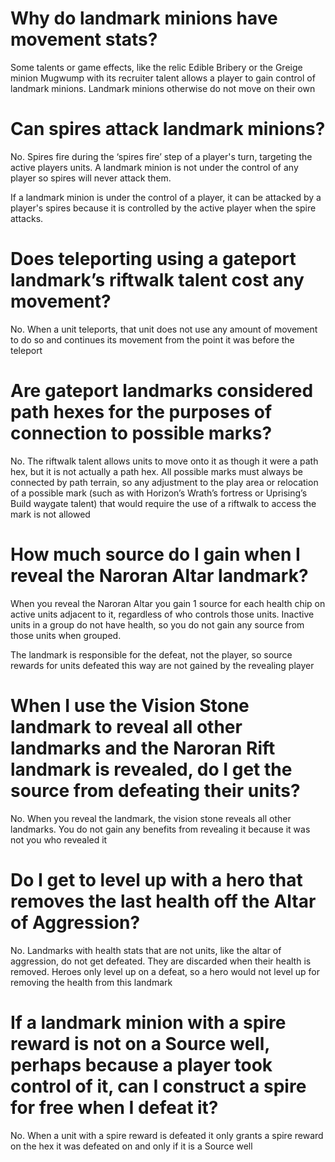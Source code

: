 # Why do landmark minions have movement stats?

Some talents or game effects, like the relic Edible Bribery or the Greige minion Mugwump with its
recruiter talent allows a player to gain control of landmark minions. Landmark minions otherwise do
not move on their own

# Can spires attack landmark minions?

No. Spires fire during the ‘spires fire’ step of a player's turn, targeting the active players
units. A landmark minion is not under the control of any player so spires will never attack them.

If a landmark minion is under the control of a player, it can be attacked by a player's spires
because it is controlled by the active player when the spire attacks.

# Does teleporting using a gateport landmark’s riftwalk talent cost any movement?

No. When a unit teleports, that unit does not use any amount of movement to do so and continues its
movement from the point it was before the teleport

# Are gateport landmarks considered path hexes for the purposes of connection to possible marks?

No. The riftwalk talent allows units to move onto it as though it were a path hex, but it is not
actually a path hex. All possible marks must always be connected by path terrain, so any adjustment
to the play area or relocation of a possible mark (such as with Horizon’s Wrath’s fortress or
Uprising’s Build waygate talent) that would require the use of a riftwalk to access the mark is not
allowed

# How much source do I gain when I reveal the Naroran Altar landmark?

When you reveal the Naroran Altar you gain 1 source for each health chip on active units adjacent to
it, regardless of who controls those units. Inactive units in a group do not have health, so you do
not gain any source from those units when grouped.

The landmark is responsible for the defeat, not the player, so source rewards for units defeated
this way are not gained by the revealing player

# When I use the Vision Stone landmark to reveal all other landmarks and the Naroran Rift landmark is revealed, do I get the source from defeating their units?

No. When you reveal the landmark, the vision stone reveals all other landmarks. You do not gain any
benefits from revealing it because it was not you who revealed it

# Do I get to level up with a hero that removes the last health off the Altar of Aggression?

No. Landmarks with health stats that are not units, like the altar of aggression, do not get
defeated. They are discarded when their health is removed. Heroes only level up on a defeat, so a
hero would not level up for removing the health from this landmark

# If a landmark minion with a spire reward is not on a Source well, perhaps because a player took control of it, can I construct a spire for free when I defeat it?

No. When a unit with a spire reward is defeated it only grants a spire reward on the hex it was
defeated on and only if it is a Source well
